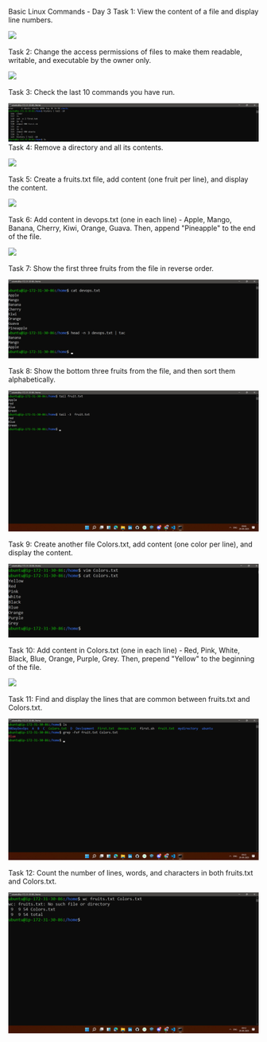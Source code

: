 Basic Linux Commands - Day 3
Task 1: View the content of a file and display line numbers.

![](photo.png)


Task 2: Change the access permissions of files to make them readable, writable, and executable by the owner only.

![](photo.png)

Task 3: Check the last 10 commands you have run.

![](Images/Task03.png)
Task 4: Remove a directory and all its contents.

![](photo.png)

Task 5: Create a fruits.txt file, add content (one fruit per line), and display the content.

![](photo.png)

Task 6: Add content in devops.txt (one in each line) - Apple, Mango, Banana, Cherry, Kiwi, Orange, Guava. Then, append "Pineapple" to the end of the file.

![](photo.png)

Task 7: Show the first three fruits from the file in reverse order.

![](Images/Task07.png)

Task 8: Show the bottom three fruits from the file, and then sort them alphabetically.

![](Images/Task08.png)

Task 9: Create another file Colors.txt, add content (one color per line), and display the content.

![](Images/Task09.png)

Task 10: Add content in Colors.txt (one in each line) - Red, Pink, White, Black, Blue, Orange, Purple, Grey. Then, prepend "Yellow" to the beginning of the file.

![](photo.png)

Task 11: Find and display the lines that are common between fruits.txt and Colors.txt.

![](Images/Task11.png)

Task 12: Count the number of lines, words, and characters in both fruits.txt and Colors.txt.

![](Images/Task12.png)
